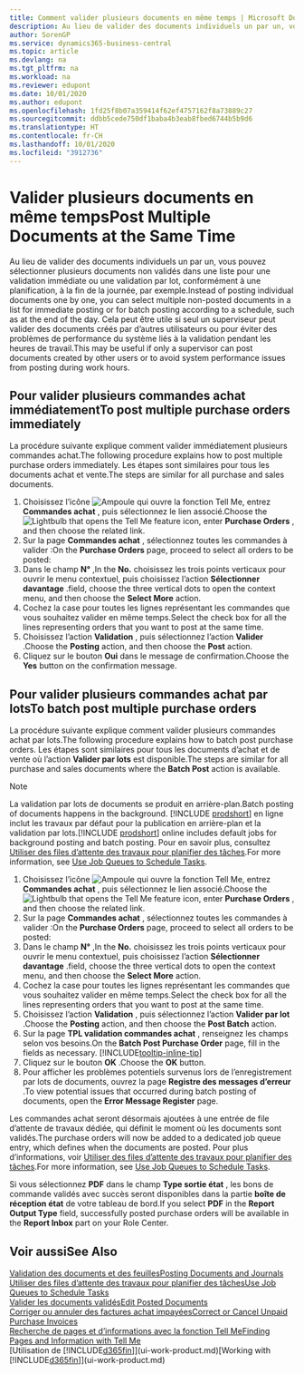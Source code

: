 ```yaml
---
title: Comment valider plusieurs documents en même temps | Microsoft Docs
description: Au lieu de valider des documents individuels un par un, vous pouvez sélectionner plusieurs documents non validés dans une liste afin de les valider par lots, soit pour une validation immédiate, soit pour qu’elle soit planifiée, par exemple, à la fin de la journée.
author: SorenGP
ms.service: dynamics365-business-central
ms.topic: article
ms.devlang: na
ms.tgt_pltfrm: na
ms.workload: na
ms.reviewer: edupont
ms.date: 10/01/2020
ms.author: edupont
ms.openlocfilehash: 1fd25f8b07a359414f62ef4757162f8a73889c27
ms.sourcegitcommit: ddbb5cede750df1baba4b3eab8fbed6744b5b9d6
ms.translationtype: HT
ms.contentlocale: fr-CH
ms.lasthandoff: 10/01/2020
ms.locfileid: "3912736"
---
```

# <a name="post-multiple-documents-at-the-same-time"></a><span data-ttu-id="eafcc-103">Valider plusieurs documents en même temps</span><span class="sxs-lookup"><span data-stu-id="eafcc-103">Post Multiple Documents at the Same Time</span></span>

<span data-ttu-id="eafcc-104">Au lieu de valider des documents individuels un par un, vous pouvez sélectionner plusieurs documents non validés dans une liste pour une validation immédiate ou une validation par lot, conformément à une planification, à la fin de la journée, par exemple.</span><span class="sxs-lookup"><span data-stu-id="eafcc-104">Instead of posting individual documents one by one, you can select multiple non-posted documents in a list for immediate posting or for batch posting according to a schedule, such as at the end of the day.</span></span> <span data-ttu-id="eafcc-105">Cela peut être utile si seul un superviseur peut valider des documents créés par d’autres utilisateurs ou pour éviter des problèmes de performance du système liés à la validation pendant les heures de travail.</span><span class="sxs-lookup"><span data-stu-id="eafcc-105">This may be useful if only a supervisor can post documents created by other users or to avoid system performance issues from posting during work hours.</span></span>

## <a name="to-post-multiple-purchase-orders-immediately"></a><span data-ttu-id="eafcc-106">Pour valider plusieurs commandes achat immédiatement</span><span class="sxs-lookup"><span data-stu-id="eafcc-106">To post multiple purchase orders immediately</span></span>

<span data-ttu-id="eafcc-107">La procédure suivante explique comment valider immédiatement plusieurs commandes achat.</span><span class="sxs-lookup"><span data-stu-id="eafcc-107">The following procedure explains how to post multiple purchase orders immediately.</span></span> <span data-ttu-id="eafcc-108">Les étapes sont similaires pour tous les documents achat et vente.</span><span class="sxs-lookup"><span data-stu-id="eafcc-108">The steps are similar for all purchase and sales documents.</span></span>

1. <span data-ttu-id="eafcc-109">Choisissez l’icône ![Ampoule qui ouvre la fonction Tell Me](media/ui-search/search_small.png "Dites-moi ce que vous voulez faire"), entrez **Commandes achat** , puis sélectionnez le lien associé.</span><span class="sxs-lookup"><span data-stu-id="eafcc-109">Choose the ![Lightbulb that opens the Tell Me feature](media/ui-search/search_small.png "Tell me what you want to do") icon, enter **Purchase Orders** , and then choose the related link.</span></span>
2. <span data-ttu-id="eafcc-110">Sur la page **Commandes achat** , sélectionnez toutes les commandes à valider :</span><span class="sxs-lookup"><span data-stu-id="eafcc-110">On the **Purchase Orders** page, proceed to select all orders to be posted:</span></span>
3. <span data-ttu-id="eafcc-111">Dans le champ **N°** ,</span><span class="sxs-lookup"><span data-stu-id="eafcc-111">In the **No.**</span></span> <span data-ttu-id="eafcc-112">choisissez les trois points verticaux pour ouvrir le menu contextuel, puis choisissez l’action **Sélectionner davantage** .</span><span class="sxs-lookup"><span data-stu-id="eafcc-112">field, choose the three vertical dots to open the context menu, and then choose the **Select More** action.</span></span>
4. <span data-ttu-id="eafcc-113">Cochez la case pour toutes les lignes représentant les commandes que vous souhaitez valider en même temps.</span><span class="sxs-lookup"><span data-stu-id="eafcc-113">Select the check box for all the lines representing orders that you want to post at the same time.</span></span>
5. <span data-ttu-id="eafcc-114">Choisissez l’action **Validation** , puis sélectionnez l’action **Valider** .</span><span class="sxs-lookup"><span data-stu-id="eafcc-114">Choose the **Posting** action, and then choose the **Post** action.</span></span>
6. <span data-ttu-id="eafcc-115">Cliquez sur le bouton **Oui** dans le message de confirmation.</span><span class="sxs-lookup"><span data-stu-id="eafcc-115">Choose the **Yes** button on the confirmation message.</span></span>

## <a name="to-batch-post-multiple-purchase-orders"></a><span data-ttu-id="eafcc-116">Pour valider plusieurs commandes achat par lots</span><span class="sxs-lookup"><span data-stu-id="eafcc-116">To batch post multiple purchase orders</span></span>

<span data-ttu-id="eafcc-117">La procédure suivante explique comment valider plusieurs commandes achat par lots.</span><span class="sxs-lookup"><span data-stu-id="eafcc-117">The following procedure explains how to batch post purchase orders.</span></span> <span data-ttu-id="eafcc-118">Les étapes sont similaires pour tous les documents d’achat et de vente où l’action **Valider par lots** est disponible.</span><span class="sxs-lookup"><span data-stu-id="eafcc-118">The steps are similar for all purchase and sales documents where the **Batch Post** action is available.</span></span>

> [!NOTE]
> <span data-ttu-id="eafcc-119">La validation par lots de documents se produit en arrière-plan.</span><span class="sxs-lookup"><span data-stu-id="eafcc-119">Batch posting of documents happens in the background.</span></span> <span data-ttu-id="eafcc-120">[!INCLUDE [prodshort](includes/prodshort.md)] en ligne inclut les travaux par défaut pour la publication en arrière-plan et la validation par lots.</span><span class="sxs-lookup"><span data-stu-id="eafcc-120">[!INCLUDE [prodshort](includes/prodshort.md)] online includes default jobs for background posting and batch posting.</span></span> <span data-ttu-id="eafcc-121">Pour en savoir plus, consultez [Utiliser des files d’attente des travaux pour planifier des tâches](admin-job-queues-schedule-tasks.md).</span><span class="sxs-lookup"><span data-stu-id="eafcc-121">For more information, see [Use Job Queues to Schedule Tasks](admin-job-queues-schedule-tasks.md).</span></span>

1. <span data-ttu-id="eafcc-122">Choisissez l’icône ![Ampoule qui ouvre la fonction Tell Me](media/ui-search/search_small.png "Dites-moi ce que vous voulez faire"), entrez **Commandes achat** , puis sélectionnez le lien associé.</span><span class="sxs-lookup"><span data-stu-id="eafcc-122">Choose the ![Lightbulb that opens the Tell Me feature](media/ui-search/search_small.png "Tell me what you want to do") icon, enter **Purchase Orders** , and then choose the related link.</span></span>  
2. <span data-ttu-id="eafcc-123">Sur la page **Commandes achat** , sélectionnez toutes les commandes à valider :</span><span class="sxs-lookup"><span data-stu-id="eafcc-123">On the **Purchase Orders** page, proceed to select all orders to be posted:</span></span>
3. <span data-ttu-id="eafcc-124">Dans le champ **N°** ,</span><span class="sxs-lookup"><span data-stu-id="eafcc-124">In the **No.**</span></span> <span data-ttu-id="eafcc-125">choisissez les trois points verticaux pour ouvrir le menu contextuel, puis choisissez l’action **Sélectionner davantage** .</span><span class="sxs-lookup"><span data-stu-id="eafcc-125">field, choose the three vertical dots to open the context menu, and then choose the **Select More** action.</span></span>
4. <span data-ttu-id="eafcc-126">Cochez la case pour toutes les lignes représentant les commandes que vous souhaitez valider en même temps.</span><span class="sxs-lookup"><span data-stu-id="eafcc-126">Select the check box for all the lines representing orders that you want to post at the same time.</span></span>
5. <span data-ttu-id="eafcc-127">Choisissez l’action **Validation** , puis sélectionnez l’action **Valider par lot** .</span><span class="sxs-lookup"><span data-stu-id="eafcc-127">Choose the **Posting** action, and then choose the **Post Batch** action.</span></span>
6. <span data-ttu-id="eafcc-128">Sur la page **TPL validation commandes achat** , renseignez les champs selon vos besoins.</span><span class="sxs-lookup"><span data-stu-id="eafcc-128">On the **Batch Post Purchase Order** page, fill in the fields as necessary.</span></span> [!INCLUDE[tooltip-inline-tip](includes/tooltip-inline-tip_md.md)]
7. <span data-ttu-id="eafcc-129">Cliquez sur le bouton **OK** .</span><span class="sxs-lookup"><span data-stu-id="eafcc-129">Choose the **OK** button.</span></span>
8. <span data-ttu-id="eafcc-130">Pour afficher les problèmes potentiels survenus lors de l’enregistrement par lots de documents, ouvrez la page **Registre des messages d’erreur** .</span><span class="sxs-lookup"><span data-stu-id="eafcc-130">To view potential issues that occurred during batch posting of documents, open the **Error Message Register** page.</span></span>

<span data-ttu-id="eafcc-131">Les commandes achat seront désormais ajoutées à une entrée de file d’attente de travaux dédiée, qui définit le moment où les documents sont validés.</span><span class="sxs-lookup"><span data-stu-id="eafcc-131">The purchase orders will now be added to a dedicated job queue entry, which defines when the documents are posted.</span></span> <span data-ttu-id="eafcc-132">Pour plus d’informations, voir [Utiliser des files d’attente des travaux pour planifier des tâches](admin-job-queues-schedule-tasks.md).</span><span class="sxs-lookup"><span data-stu-id="eafcc-132">For more information, see [Use Job Queues to Schedule Tasks](admin-job-queues-schedule-tasks.md).</span></span>

<span data-ttu-id="eafcc-133">Si vous sélectionnez **PDF** dans le champ **Type sortie état** , les bons de commande validés avec succès seront disponibles dans la partie **boîte de réception état** de votre tableau de bord.</span><span class="sxs-lookup"><span data-stu-id="eafcc-133">If you select **PDF** in the **Report Output Type** field, successfully posted purchase orders will be available in the **Report Inbox** part on your Role Center.</span></span>

## <a name="see-also"></a><span data-ttu-id="eafcc-134">Voir aussi</span><span class="sxs-lookup"><span data-stu-id="eafcc-134">See Also</span></span>

[<span data-ttu-id="eafcc-135">Validation des documents et des feuilles</span><span class="sxs-lookup"><span data-stu-id="eafcc-135">Posting Documents and Journals</span></span>](ui-post-documents-journals.md)  
[<span data-ttu-id="eafcc-136">Utiliser des files d’attente des travaux pour planifier des tâches</span><span class="sxs-lookup"><span data-stu-id="eafcc-136">Use Job Queues to Schedule Tasks</span></span>](admin-job-queues-schedule-tasks.md)  
[<span data-ttu-id="eafcc-137">Valider les documents validés</span><span class="sxs-lookup"><span data-stu-id="eafcc-137">Edit Posted Documents</span></span>](across-edit-posted-document.md)  
[<span data-ttu-id="eafcc-138">Corriger ou annuler des factures achat impayées</span><span class="sxs-lookup"><span data-stu-id="eafcc-138">Correct or Cancel Unpaid Purchase Invoices</span></span>](purchasing-how-correct-cancel-unpaid-purchase-invoices.md)  
[<span data-ttu-id="eafcc-139">Recherche de pages et d’informations avec la fonction Tell Me</span><span class="sxs-lookup"><span data-stu-id="eafcc-139">Finding Pages and Information with Tell Me</span></span>](ui-search.md)  
<span data-ttu-id="eafcc-140">[Utilisation de [!INCLUDE[d365fin](includes/d365fin_md.md)]](ui-work-product.md)</span><span class="sxs-lookup"><span data-stu-id="eafcc-140">[Working with [!INCLUDE[d365fin](includes/d365fin_md.md)]](ui-work-product.md)</span></span>
